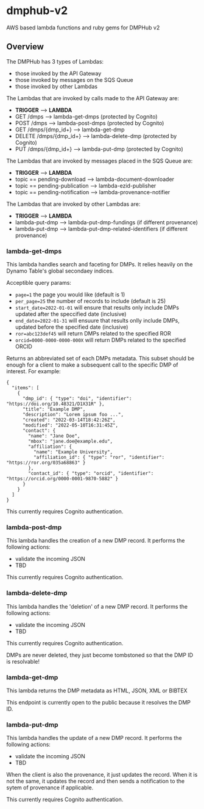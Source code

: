 # dmphub-v2
AWS based lambda functions and ruby gems for DMPHub v2

## Overview

The DMPHub has 3 types of Lambdas:
- those invoked by the API Gateway 
- those invoked by messages on the SQS Queue
- those invoked by other Lambdas

The Lambdas that are invoked by calls made to the API Gateway are:
- **TRIGGER**   --> **LAMBDA**  
- GET /dmps   --> lambda-get-dmps (protected by Cognito) 
- POST /dmps   --> lambda-post-dmps (protected by Cognito) 
- GET /dmps/{dmp_id+}   --> lambda-get-dmp 
- DELETE /dmps/{dmp_id+}   --> lambda-delete-dmp (protected by Cognito)
- PUT /dmps/{dmp_id+}   --> lambda-put-dmp (protected by Cognito)

The Lambdas that are invoked by messages placed in the SQS Queue are:
- **TRIGGER**   --> **LAMBDA**  
- topic == pending-download   --> lambda-document-downloader
- topic == pending-publication   --> lambda-ezid-publisher
- topic == pending-notification   --> lambda-provenance-notifier

The Lambdas that are invoked by other Lambdas are:
- **TRIGGER**   --> **LAMBDA**  
- lambda-put-dmp   --> lambda-put-dmp-fundings (if different provenance)
- lambda-put-dmp   --> lambda-put-dmp-related-identifiers (if different provenance)
 

### lambda-get-dmps

This lambda handles search and faceting for DMPs. It relies heavily on the Dynamo Table's global secondaey indices.

Acceptible query params: 
- `page=1` the page you would like (default is 1) 
- `per_page=25` the number of records to include (default is 25)
- `start_date=2022-01-01` will ensure that results only include DMPs updated after the speccified date (inclusive)
- `end_date=2022-01-31` will ensuure that results onlly include DMPs, updated before the specified date (inclusive)
- `ror=abc123def45` will return DMPs related to the specified ROR
- `orcid=0000-0000-0000-000X` will return DMPs related to the specified ORCID

Returns an abbreviated set of each DMPs metadata. This subset should be enough for a client to make a subsequent call to the specific DMP of interest. For example:
```
{
  "items": [
    {
      "dmp_id": { "type": "doi", "identifier": "https://doi.org/10.48321/D1X31R" },
      "title": "Example DMP",
      "description": "Lorem ipsum foo ...",
      "created": "2022-03-14T18:42:26Z",
      "modified": "2022-05-10T16:31:45Z",
      "contact": {
        "name": "Jane Doe",
        "mbox": "jane.doe@example.edu",
        "affiliation": {
          "name": "Example University",
          "affiliation_id": { "type": "ror", "identifier": "https://ror.org/035a68863" }
        },
        "contact_id": { "type": "orcid", "identifier": "https://orcid.org/0000-0001-9870-5882" }
      }
    }
  ]
}
```

This currently requires Cognito authentication.

### lambda-post-dmp

This lambda handles the creation of a new DMP record. It performs the following actions:
- validate the incoming JSON
- TBD

This currently requires Cognito authentication.

### lambda-delete-dmp

This lambda handles the 'deletion' of a new DMP record. It performs the following actions:
- validate the incoming JSON
- TBD

This currently requires Cognito authentication.

DMPs are never deleted, they just become tombstoned so that the DMP ID is resolvable!

### lambda-get-dmp

This lambda returns the DMP metadata as HTML, JSON, XML or BIBTEX

This endpoint is currently open to the public because it resolves the DMP ID.

### lambda-put-dmp

This lambda handles the update of a new DMP record. It performs the following actions:
- validate the incoming JSON
- TBD

When the client is also the provenance, it just updates the record. When it is not the same, it updates the record and then sends a notification to the sytem of provenance if applicable.

This currently requires Cognito authentication.
